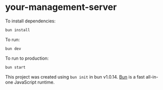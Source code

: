 # your-management-server

To install dependencies:

```bash
bun install
```

To run:

```bash
bun dev
```

To run to production:

```bash
bun start
```

This project was created using `bun init` in bun v1.0.14. [Bun](https://bun.sh) is a fast all-in-one JavaScript runtime.
